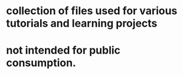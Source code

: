 # collection of files used for various tutorials and learning projects
# not intended for public consumption.